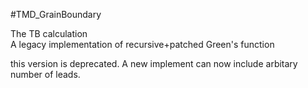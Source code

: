 #TMD_GrainBoundary  

The TB calculation  
A legacy implementation of recursive+patched Green's function  

this version is deprecated.
A new implement can now include arbitary number of leads.
